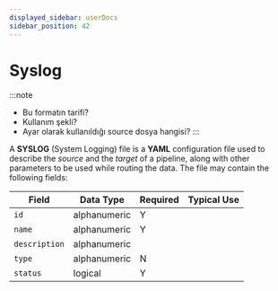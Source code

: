 ```yaml
---
displayed_sidebar: userDocs
sidebar_position: 42
---
```


# Syslog

:::note
* Bu formatın tarifi?
* Kullanım şekli?
* Ayar olarak kullanıldığı source dosya hangisi?
:::

A **SYSLOG** (System Logging) file is a **YAML** configuration file used to describe the _source_ and the _target_ of a pipeline, along with other parameters to be used while routing the data. The file may contain the following fields:

|Field|Data Type|Required|Typical Use|
|---|---|---|---|
|`id`|alphanumeric|Y||
|`name`|alphanumeric|Y||
|`description`|alphanumeric|||
|`type`|alphanumeric|N||
|`status`|logical|Y||
